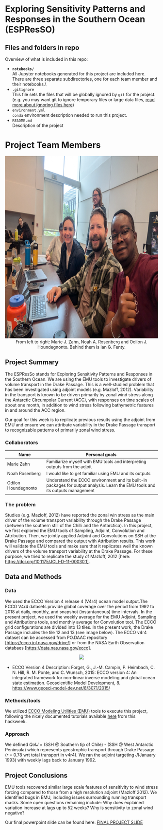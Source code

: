 # Exploring Sensitivity Patterns and Responses in the Southern Ocean (ESPResSO)




## Files and folders in repo

Overview of what is included in this repo:

* **`notebooks/`**
<br> All Jupyter notebooks generated for this project are included here. There are three separate subdirectories, one for each team member and their notebooks.\
* `.gitignore`
<br> This file sets the files that will be globally ignored by `git` for the project. (e.g. you may want git to ignore temporary files or large data files, [read more about ignoring files here](https://docs.github.com/en/get-started/getting-started-with-git/ignoring-files))
* `environment.yml`
<br> `conda` environment description needed to run this project.
* `README.md`
<br> Description of the project

# Project Team Members
<div align="center">
<img src="PXL_20241017_155300381.jpg" height="600" alt="ESPResSO Team photo"  /> <br/>
 From left to right: Marie J. Zahn, Noah A. Rosenberg and Odilon J. Houndegnonto. Behind them is Ian G. Fenty.
</div>

## Project Summary
The ESPResSo stands for Exploring Sensitivity Patterns and Responses in the Southern Ocean. We are using the EMU tools to investigate drivers of volume transport in the Drake Passage. This is a well-studied problem that has been investigated using adjoint models (e.g. Mazloff, 2012). Variability in the transport is known to be driven primarily by zonal wind stress along the Antarctic Circumpolar Current (ACC), with responses on time scales of about one month, in addition to wind stress following bathymetric features in and around the ACC region.

Our goal for this week is to replicate previous results using the adjoint from EMU and ensure we can attribute variability in the Drake Passage transport to recognizable patterns of primarily zonal wind stress. 

### Collaborators


| Name | Personal goals | 
| ------------- | ------------- | 
| Marie Zahn|Familiarize myself with EMU tools and interpreting outputs from the adjoit|
| Noah Rosenberg|I would like to get familiar using EMU and its outputs|
| Odilon Houndegnonto| Understand the ECCO environment and its built-in packages for output analysis. Learn the EMU tools and its outputs management|


### The problem

<!--- Provide a few sentences describing the problem are you going to explore. If this is a technical exploration of software or data science methods, explain why this work is important in a broader context and specific applications of this work. --->

Studies (e.g. Mazloff, 2012) have reported the zonal win stress as the main driver of the volume transport variability through the Drake Passage (between the southern still of the Chilli and the Antarctica). In this project, we first explored the EMU tools of Sampling, Adjoint, Convolution and Attribution. Then, we jointly applied Adjoint and Convolutions on SSH at the Drake Passage and compared the output with Attribution results. This work will validate the EMU tools and make sure that it replicates well the known drivers of the volume transport variability at the Drake Passage. For these purpose, we tried to replicate the study of Mazloff, 2012 [here: https://doi.org/10.1175/JCLI-D-11-00030.1].

## Data and Methods

### Data

<!--Briefly describe and provide citations for the data that will be used (size, format, how to access).--->

We used the ECCO Version 4 release 4 (V4r4) ocean model output.The ECCO V4r4 datasets provide global coverage over the period from 1992 to 2018 at daily, monthly, and snapshot (instantaneous) time intervals. In the present project, we used the weekly average for the EMU Adjoint, Sampling and Attributions tools, and monthly average for Convolution tool. The ECCO grid configurations are divided into 13 tiles. In the present work, the Drake Passage includes the tile 12 and 13 (see image below). The ECCO v4r4 dataset can be accessed from PO.DAAC repository [https://ecco.jpl.nasa.gov/drive/] or from the NASA Earth Observation databaes [https://data.nas.nasa.gov/ecco].
<div align="center">
<!--- <a href="https://www.ecco-group.org/analysis-tools.htm"></a> --->
 <img src="https://www.ecco-group.org/images/ecco_tiles.png" height="600"/>
</div>

- ECCO Version 4 Description: Forget, G., J.-M. Campin, P. Heimbach, C. N. Hill, R. M. Ponte, and C. Wunsch, 2015: ECCO version 4: An integrated framework for non-linear inverse modeling and global ocean state estimation. Geoscientific Model Development, 8. https://www.geosci-model-dev.net/8/3071/2015/

### Methods/tools
We utilized [ECCO Modeling Utilities (EMU)](https://ecco.odyseallc.net/docs/01_16_fukumori_emu_ecco_2024_03.pdf) tools to execute this project, following the nicely documented tutorials available [here](https://ecco-hackweek.github.io/ecco-2024/tutorials/EMU_index.html) from this hackweek.

### Approach

We defined $QoI J$ = (SSH @ Southern tip of Chile) - (SSH @ West Antarctic Peninsula) which represents geostrophic transport through Drake Passage ($r$ = 0.78 wrt total transport in v4r4). We ran the adjoint targeting $J$(January 1993) with weekly lags back to January 1992.

## Project Conclusions

EMU tools recovered similar large scale features of sensitivity to wind stress forcing compared to those from a high resolution adjoint (Mazloff 2012). We identified bugs in EMU, including issues surrounding running transport masks. Some open questions remaining include: Why does explained variation increase at lags up to 52 weeks? Why is sensitivity to zonal wind negative?

Our final powerpoint slide can be found here: [FINAL PROJECT SLIDE](https://docs.google.com/presentation/d/1KKr9KIAILeS5JWGuom2XTw4ymFWFC_LilzXHi3rYuZU/edit?usp=sharing)

